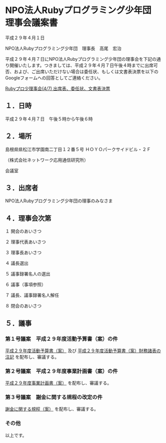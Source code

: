 # NPO法人Rubyプログラミング少年団　　　　理事会議案書

平成２９年４月１日

NPO法人Rubyプログラミング少年団　理事長　高尾　宏治

平成２９年４月７日にNPO法人Rubyプログラミング少年団の理事会を下記の通り開催いたします。つきましては、平成２９年４月７日午後４時までに出席可否、および、ご出席いただけない場合は委任状、もしくは文書表決票を以下のGoogleフォームへの回答としてご連絡ください。

[Rubyプロ少理事会(4/7) 出席表、委任状、文書表決票]()

## １．日時

平成２９年４月７日　午後５時から午後６時

## ２．場所

島根県県松江市学園南二丁目１２番５号
ＨＯＹＯパークサイドビル・２Ｆ

（株式会社ネットワーク応用通信研究所）

会議室

## ３．出席者

NPO法人Rubyプログラミング少年団の理事のみなさま

## ４．理事会次第

１ 開会のあいさつ

２ 理事代表あいさつ

３ 理事長あいさつ

４ 議長選出

５ 議事録署名人の選出

６ 議事（事項参照）

７ 議長、議事録署名人解任

８ 閉会のあいさつ

## ５．議事

### 第１号議案　平成２９年度活動予算書（案）の件

[平成２９年度活動予算書（案）]() 及び [平成２９年度活動予算書（案）財務諸表の注記]() を配布し、審議する。

### 第２号議案　平成２９年度事業計画書（案）の件

[平成２９年度事業計画書（案）]() を配布し、審議する。

### 第３号議案　謝金に関する規程の改定の件

[謝金に関する規程（案）]() を配布し、審議する。

### その他

以上です。
